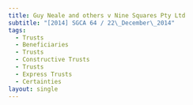 ```yaml
---
title: Guy Neale and others v Nine Squares Pty Ltd
subtitle: "[2014] SGCA 64 / 22\_December\_2014"
tags:
  - Trusts
  - Beneficiaries
  - Trusts
  - Constructive Trusts
  - Trusts
  - Express Trusts
  - Certainties
layout: single
---
```


